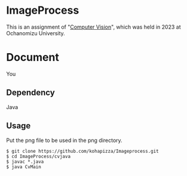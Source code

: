 # ImageProcess
This is an assignment of "[Computer Vision](http://itolab.is.ocha.ac.jp/~itot/teaching/)", which was held in 2023 at Ochanomizu University.

# Document
You 

## Dependency
Java


## Usage
Put the png file to be used in the png directory.

```terminal
$ git clone https://github.com/kohapizza/Imageprocess.git
$ cd ImageProcess/cvjava 
$ javac *.java
$ java CvMain
```
